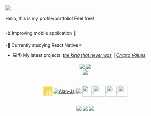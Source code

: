

  <div>
    <img height="50em" src="https://media.giphy.com/media/25FhjsSZBUZh6aTatl/giphy.gif"/> 
</div>
  
Hello, this is my profile/portfolio!
Feel free!
                                                                                   
 ##                                                                                  

-⏳ Improving mobile application 📱

-🌱 Currently studying React Native⚛️  

- 💻🌎 My latest projects: [*the king that never was*](https://tkntw-vercel.vercel.app) |  [*Crypto Values*](https://crypto-values-app.vercel.app)

<div align="center">
  <a href="https://github.com/AlanMestezk">
  <img height="140em" src="https://github-readme-stats-eight-theta.vercel.app/api?username=AlanMestezk&show_icons=true&theme=dracula&include_all_commits=true&count_private=true"/>
  <img height="140em" src="https://github-readme-stats-eight-theta.vercel.app/api/top-langs/?username=AlanMestezk&layout=compact&langs_count=8&theme=dracula"/>

</div>
  
  <div align="center">
     <img height="130em" src="https://media.tenor.com/D5ScqejhhYkAAAAC/computer-typing.gif"/>
 </div>

##
<div align="center">

  <img align="center" alt="Alan-Js" height="30" width="30" src="https://raw.githubusercontent.com/devicons/devicon/master/icons/javascript/javascript-plain.svg">
  <img align="center" alt="Alan-Js" height="40" width="30" src="https://cdn.jsdelivr.net/gh/devicons/devicon/icons/html5/html5-plain.svg">
  <img align="center" whidth="40"  height="30" src="https://cdn.jsdelivr.net/gh/devicons/devicon/icons/react/react-original-wordmark.svg" />
  <img align="center" height="35" width="30" src="https://cdn.jsdelivr.net/gh/devicons/devicon/icons/csharp/csharp-plain.svg" /> 
  <img align="center" height="35" width="40" src="https://cdn.jsdelivr.net/gh/devicons/devicon/icons/java/java-original-wordmark.svg" /> 
 <img align="center" height="35" width="30" src="https://cdn.jsdelivr.net/gh/devicons/devicon/icons/typescript/typescript-original.svg" /> 
 <img align="center" height="35" width="30" src="https://cdn.jsdelivr.net/gh/devicons/devicon@latest/icons/android/android-plain.svg" />
 

  
</div>

##
<div align="center"> 
  <a href="https://instagram.com/alanmestezk" target="_blank"><img src="https://img.shields.io/badge/-Instagram-%23E4405F?style=for-the-badge&logo=instagram&logoColor=white" target="_blank"></a>
  <a href="https://www.linkedin.com/in/alan-souza-mestezk-9b86a2154" target="_blank"><img src="https://img.shields.io/badge/-LinkedIn-%230077B5?style=for-the-badge&logo=linkedin&logoColor=white" target="_blank"></a> 
    <a href = "https://mail.google.com/mail/u/0/#inbox"><img src="https://img.shields.io/badge/-Gmail-%23333?style=for-the-badge&logo=gmail&logoColor=white" target="_blank"></a>
 
</div>
  
  

